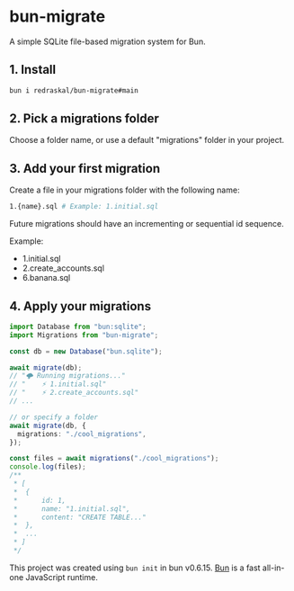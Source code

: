 # bun-migrate

A simple SQLite file-based migration system for Bun.

## 1. Install

```bash
bun i redraskal/bun-migrate#main
```

## 2. Pick a migrations folder

Choose a folder name, or use a default "migrations" folder in your project.

## 3. Add your first migration

Create a file in your migrations folder with the following name:

```bash
1.{name}.sql # Example: 1.initial.sql
```

Future migrations should have an incrementing or sequential id sequence.

Example:

- 1.initial.sql
- 2.create_accounts.sql
- 6.banana.sql

## 4. Apply your migrations

```ts
import Database from "bun:sqlite";
import Migrations from "bun-migrate";

const db = new Database("bun.sqlite");

await migrate(db);
// "🌩️ Running migrations..."
// "    ⚡ 1.initial.sql"
// "    ⚡ 2.create_accounts.sql"
// ...

// or specify a folder
await migrate(db, {
  migrations: "./cool_migrations",
});

const files = await migrations("./cool_migrations");
console.log(files);
/**
 * [
 * 	{
 * 		id: 1,
 * 		name: "1.initial.sql",
 * 		content: "CREATE TABLE..."
 * 	},
 * 	...
 * ]
 */
```

This project was created using `bun init` in bun v0.6.15. [Bun](https://bun.sh) is a fast all-in-one JavaScript runtime.

